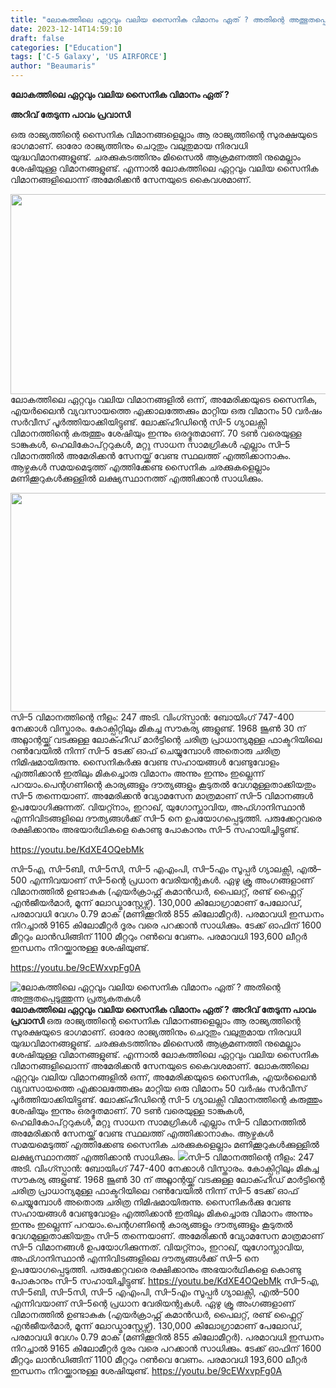 ```yaml
---
title: "ലോകത്തിലെ ഏറ്റവും വലിയ സൈനിക വിമാനം ഏത് ? അതിന്റെ അത്ഭുതപ്പെടുത്തുന്ന പ്രത്യകതകൾ"
date: 2023-12-14T14:59:10
draft: false
categories: ["Education"]
tags: ['C-5 Galaxy', 'US AIRFORCE']
author: "Beaumaris"
---
```


<strong>ലോകത്തിലെ ഏറ്റവും വലിയ സൈനിക വിമാനം ഏത് ?</strong>

<strong>അറിവ് തേടുന്ന പാവം പ്രവാസി</strong>

ഒരു രാജ്യത്തിന്റെ സൈനിക വിമാനങ്ങളെല്ലാം ആ രാജ്യത്തിന്റെ സുരക്ഷയുടെ ഭാഗമാണ്. ഓരോ രാജ്യത്തിനും ചെറുതും വലുതുമായ നിരവധി യുദ്ധവിമാനങ്ങളുണ്ട്. ചരക്കുകടത്തിനും മിസൈൽ ആക്രമണത്തി നുമെല്ലാം ശേഷിയുള്ള വിമാനങ്ങളുണ്ട്. എന്നാൽ ലോകത്തിലെ ഏറ്റവും വലിയ സൈനിക വിമാനങ്ങളിലൊന്ന് അമേരിക്കൻ സേനയുടെ കൈവശമാണ്.

<img class="alignnone size-full wp-image-434015" src="https://cdn.boolokam.com/articles/2023/12/DQDDDFF.jpg" alt="" width="602" height="320" /> ലോകത്തിലെ ഏറ്റവും വലിയ വിമാനങ്ങളിൽ ഒന്ന്, അമേരിക്കയുടെ സൈനിക, എയർലൈൻ വ്യവസായത്തെ എക്കാലത്തേക്കും മാറ്റിയ ഒരു വിമാനം 50 വർഷം സർവീസ് പൂർത്തിയാക്കിയിട്ടുണ്ട്. ലോക്ക്ഹീഡിന്റെ സി-5 ഗ്യാലക്സി വിമാനത്തിന്റെ കരുത്തും ശേഷിയും ഇന്നും ഒരദ്ഭുതമാണ്. 70 ടൺ വരെയുള്ള ടാങ്കുകൾ, ഹെലികോപ്റ്ററുകൾ, മറ്റു സാധന സാമഗ്രികൾ എല്ലാം സി–5 വിമാനത്തിൽ അമേരിക്കൻ സേനയ്ക്ക് വേണ്ട സ്ഥലത്ത് എത്തിക്കാനാകും. ആഴ്ചകൾ സമയമെടുത്ത് എത്തിക്കേണ്ട സൈനിക ചരക്കുകളെല്ലാം മണിക്കൂറുകൾക്കുള്ളിൽ ലക്ഷ്യസ്ഥാനത്ത് എത്തിക്കാൻ സാധിക്കും.

<img class="alignnone size-full wp-image-434016" src="https://cdn.boolokam.com/articles/2023/12/QDDDDD.webp" alt="" width="700" height="350" />സി–5 വിമാനത്തിന്റെ നീളം: 247 അടി. വിംഗ്സ്പാൻ: ബോയിംഗ് 747-400 നേക്കാൾ വിസ്താരം. കോക്പിറ്റിലും മികച്ച സൗകര്യ ങ്ങളുണ്ട്. 1968 ജൂൺ 30 ന് അറ്റ്ലാന്റയ്ക്ക് വടക്കുള്ള ലോക്ഹീഡ് മാർട്ടിന്റെ ചരിത്ര പ്രാധാന്യമുള്ള ഫാക്ടറിയിലെ റൺവേയിൽ നിന്ന് സി–5 ടേക്ക് ഓഫ് ചെയ്യുമ്പോൾ അതൊരു ചരിത്ര നിമിഷമായിരുന്നു. സൈനികർക്കു വേണ്ട സഹായങ്ങൾ വേണ്ടുവോളം എത്തിക്കാൻ ഇതിലും മികച്ചൊരു വിമാനം അന്നും ഇന്നും ഇല്ലെന്ന് പറയാം.പെന്റഗണിന്റെ കാര്യങ്ങളും ദൗത്യങ്ങളും കൂടുതൽ വേഗമുള്ളതാക്കിയതും സി–5 തന്നെയാണ്. അമേരിക്കൻ വ്യോമസേന മാത്രമാണ് സി–5 വിമാനങ്ങൾ ഉപയോഗിക്കുന്നത്. വിയറ്റ്നാം, ഇറാഖ്, യുഗോസ്ലാവിയ, അഫ്ഗാനിസ്ഥാൻ എന്നിവിടങ്ങളിലെ ദൗത്യങ്ങൾക്ക് സി–5 നെ ഉപയോഗപ്പെടുത്തി. പരുക്കേറ്റവരെ രക്ഷിക്കാനും അഭയാർഥികളെ കൊണ്ടു പോകാനും സി–5 സഹായിച്ചിട്ടുണ്ട്.

https://youtu.be/KdXE4OQebMk

സി–5എ, സി–5ബി, സി–5സി, സി–5 എഎംപി, സി–5എം സൂപ്പർ ഗ്യാലക്സി, എൽ–500 എന്നിവയാണ് സി–5ന്റെ പ്രധാന വേരിയന്റുകൾ. ഏഴു ക്രൂ അംഗങ്ങളാണ് വിമാനത്തിൽ ഉണ്ടാകുക (എയർക്രാഫ്റ്റ് കമാൻഡർ, പൈലറ്റ്, രണ്ട് ഫ്ലൈറ്റ് എൻജീയർമാർ, മൂന്ന് ലോഡ്മാസ്റ്റേഴ്സ്). 130,000 കിലോഗ്രാമാണ് പേലോഡ്, പരമാവധി വേഗം 0.79 മാക് (മണിക്കൂറിൽ 855 കിലോമീറ്റർ). പരമാവധി ഇന്ധനം നിറച്ചാൽ 9165 കിലോമീറ്റർ ദൂരം വരെ പറക്കാൻ സാധിക്കും. ടേക്ക് ഓഫിന് 1600 മീറ്ററും ലാൻഡിങ്ങിന് 1100 മീറ്ററും റൺവെ വേണം. പരമാവധി 193,600 ലീറ്റർ ഇന്ധനം നിറയ്ക്കാനുള്ള ശേഷിയുണ്ട്.

https://youtu.be/9cEWxvpFg0A


![ലോകത്തിലെ ഏറ്റവും വലിയ സൈനിക വിമാനം ഏത് ? അതിന്റെ അത്ഭുതപ്പെടുത്തുന്ന പ്രത്യകതകൾ](https://cdn.boolokam.com/articles/2023/12/DQDDDFF.jpg)**ലോകത്തിലെ ഏറ്റവും വലിയ സൈനിക വിമാനം ഏത് ?** **അറിവ് തേടുന്ന പാവം പ്രവാസി** ഒരു രാജ്യത്തിന്റെ സൈനിക വിമാനങ്ങളെല്ലാം ആ രാജ്യത്തിന്റെ സുരക്ഷയുടെ ഭാഗമാണ്. ഓരോ രാജ്യത്തിനും ചെറുതും വലുതുമായ നിരവധി യുദ്ധവിമാനങ്ങളുണ്ട്. ചരക്കുകടത്തിനും മിസൈൽ ആക്രമണത്തി നുമെല്ലാം ശേഷിയുള്ള വിമാനങ്ങളുണ്ട്. എന്നാൽ ലോകത്തിലെ ഏറ്റവും വലിയ സൈനിക വിമാനങ്ങളിലൊന്ന് അമേരിക്കൻ സേനയുടെ കൈവശമാണ്. ലോകത്തിലെ ഏറ്റവും വലിയ വിമാനങ്ങളിൽ ഒന്ന്, അമേരിക്കയുടെ സൈനിക, എയർലൈൻ വ്യവസായത്തെ എക്കാലത്തേക്കും മാറ്റിയ ഒരു വിമാനം 50 വർഷം സർവീസ് പൂർത്തിയാക്കിയിട്ടുണ്ട്. ലോക്ക്ഹീഡിന്റെ സി-5 ഗ്യാലക്സി വിമാനത്തിന്റെ കരുത്തും ശേഷിയും ഇന്നും ഒരദ്ഭുതമാണ്. 70 ടൺ വരെയുള്ള ടാങ്കുകൾ, ഹെലികോപ്റ്ററുകൾ, മറ്റു സാധന സാമഗ്രികൾ എല്ലാം സി–5 വിമാനത്തിൽ അമേരിക്കൻ സേനയ്ക്ക് വേണ്ട സ്ഥലത്ത് എത്തിക്കാനാകും. ആഴ്ചകൾ സമയമെടുത്ത് എത്തിക്കേണ്ട സൈനിക ചരക്കുകളെല്ലാം മണിക്കൂറുകൾക്കുള്ളിൽ ലക്ഷ്യസ്ഥാനത്ത് എത്തിക്കാൻ സാധിക്കും. ![](https://cdn.boolokam.com/articles/2023/12/QDDDDD.webp)സി–5 വിമാനത്തിന്റെ നീളം: 247 അടി. വിംഗ്സ്പാൻ: ബോയിംഗ് 747-400 നേക്കാൾ വിസ്താരം. കോക്പിറ്റിലും മികച്ച സൗകര്യ ങ്ങളുണ്ട്. 1968 ജൂൺ 30 ന് അറ്റ്ലാന്റയ്ക്ക് വടക്കുള്ള ലോക്ഹീഡ് മാർട്ടിന്റെ ചരിത്ര പ്രാധാന്യമുള്ള ഫാക്ടറിയിലെ റൺവേയിൽ നിന്ന് സി–5 ടേക്ക് ഓഫ് ചെയ്യുമ്പോൾ അതൊരു ചരിത്ര നിമിഷമായിരുന്നു. സൈനികർക്കു വേണ്ട സഹായങ്ങൾ വേണ്ടുവോളം എത്തിക്കാൻ ഇതിലും മികച്ചൊരു വിമാനം അന്നും ഇന്നും ഇല്ലെന്ന് പറയാം.പെന്റഗണിന്റെ കാര്യങ്ങളും ദൗത്യങ്ങളും കൂടുതൽ വേഗമുള്ളതാക്കിയതും സി–5 തന്നെയാണ്. അമേരിക്കൻ വ്യോമസേന മാത്രമാണ് സി–5 വിമാനങ്ങൾ ഉപയോഗിക്കുന്നത്. വിയറ്റ്നാം, ഇറാഖ്, യുഗോസ്ലാവിയ, അഫ്ഗാനിസ്ഥാൻ എന്നിവിടങ്ങളിലെ ദൗത്യങ്ങൾക്ക് സി–5 നെ ഉപയോഗപ്പെടുത്തി. പരുക്കേറ്റവരെ രക്ഷിക്കാനും അഭയാർഥികളെ കൊണ്ടു പോകാനും സി–5 സഹായിച്ചിട്ടുണ്ട്. https://youtu.be/KdXE4OQebMk സി–5എ, സി–5ബി, സി–5സി, സി–5 എഎംപി, സി–5എം സൂപ്പർ ഗ്യാലക്സി, എൽ–500 എന്നിവയാണ് സി–5ന്റെ പ്രധാന വേരിയന്റുകൾ. ഏഴു ക്രൂ അംഗങ്ങളാണ് വിമാനത്തിൽ ഉണ്ടാകുക (എയർക്രാഫ്റ്റ് കമാൻഡർ, പൈലറ്റ്, രണ്ട് ഫ്ലൈറ്റ് എൻജീയർമാർ, മൂന്ന് ലോഡ്മാസ്റ്റേഴ്സ്). 130,000 കിലോഗ്രാമാണ് പേലോഡ്, പരമാവധി വേഗം 0.79 മാക് (മണിക്കൂറിൽ 855 കിലോമീറ്റർ). പരമാവധി ഇന്ധനം നിറച്ചാൽ 9165 കിലോമീറ്റർ ദൂരം വരെ പറക്കാൻ സാധിക്കും. ടേക്ക് ഓഫിന് 1600 മീറ്ററും ലാൻഡിങ്ങിന് 1100 മീറ്ററും റൺവെ വേണം. പരമാവധി 193,600 ലീറ്റർ ഇന്ധനം നിറയ്ക്കാനുള്ള ശേഷിയുണ്ട്. https://youtu.be/9cEWxvpFg0A
